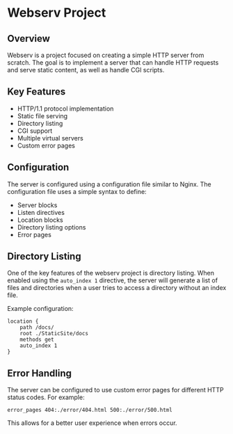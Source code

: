 # Webserv Project

## Overview

Webserv is a project focused on creating a simple HTTP server from scratch. The goal is to implement a server that can handle HTTP requests and serve static content, as well as handle CGI scripts.

## Key Features

- HTTP/1.1 protocol implementation
- Static file serving
- Directory listing
- CGI support
- Multiple virtual servers
- Custom error pages

## Configuration

The server is configured using a configuration file similar to Nginx. The configuration file uses a simple syntax to define:

- Server blocks
- Listen directives
- Location blocks
- Directory listing options
- Error pages

## Directory Listing

One of the key features of the webserv project is directory listing. When enabled using the `auto_index 1` directive, the server will generate a list of files and directories when a user tries to access a directory without an index file.

Example configuration:

```
location {
    path /docs/
    root ./StaticSite/docs
    methods get
    auto_index 1
}
```

## Error Handling

The server can be configured to use custom error pages for different HTTP status codes. For example:

```
error_pages 404:./error/404.html 500:./error/500.html
```

This allows for a better user experience when errors occur.